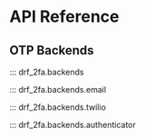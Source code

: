 # API Reference

## OTP Backends
::: drf_2fa.backends

::: drf_2fa.backends.email

::: drf_2fa.backends.twilio

::: drf_2fa.backends.authenticator